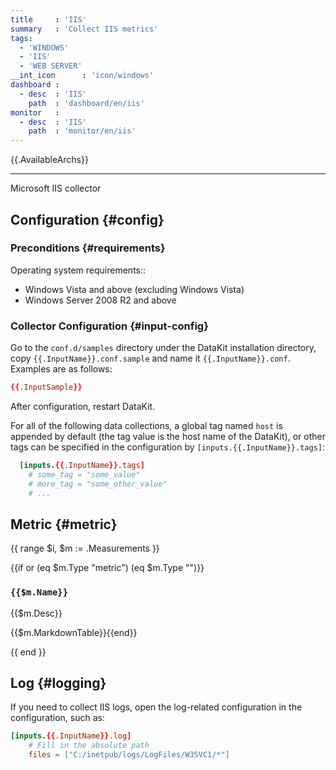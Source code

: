 ```yaml
---
title     : 'IIS'
summary   : 'Collect IIS metrics'
tags:
  - 'WINDOWS'
  - 'IIS'
  - 'WEB SERVER'
__int_icon      : 'icon/windows'
dashboard :
  - desc  : 'IIS'
    path  : 'dashboard/en/iis'
monitor   :
  - desc  : 'IIS'
    path  : 'monitor/en/iis'
---
```



{{.AvailableArchs}}

---

Microsoft IIS collector

## Configuration {#config}

### Preconditions {#requirements}

Operating system requirements::

- Windows Vista and above (excluding Windows Vista)
- Windows Server 2008 R2 and above

### Collector Configuration {#input-config}

Go to the `conf.d/samples` directory under the DataKit installation directory, copy `{{.InputName}}.conf.sample` and name it `{{.InputName}}.conf`. Examples are as follows:

```toml
{{.InputSample}} 
```

After configuration, restart DataKit.

For all of the following data collections, a global tag named `host` is appended by default (the tag value is the host name of the DataKit), or other tags can be specified in the configuration by `[inputs.{{.InputName}}.tags]`:

``` toml
  [inputs.{{.InputName}}.tags]
    # some_tag = "some_value"
    # more_tag = "some_other_value"
    # ...
```

## Metric {#metric}

{{ range $i, $m := .Measurements }}

{{if or (eq $m.Type "metric") (eq $m.Type "")}}

### `{{$m.Name}}`

{{$m.Desc}}

{{$m.MarkdownTable}}{{end}}

{{ end }}

## Log {#logging}

If you need to collect IIS logs, open the log-related configuration in the configuration, such as:

```toml
[inputs.{{.InputName}}.log]
    # Fill in the absolute path
    files = ["C:/inetpub/logs/LogFiles/W3SVC1/*"] 
```
